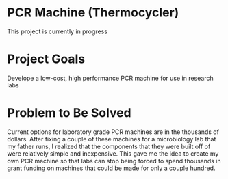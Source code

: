# PCR Machine (Thermocycler)
This project is currently in progress

# Project Goals
Develope a low-cost, high performance PCR machine for use in research labs

# Problem to Be Solved
Current options for laboratory grade PCR machines are in the thousands of dollars. After fixing a couple of these machines for a microbiology lab that my father runs, I realized that the components that they were built off of were relatively simple and inexpensive. This gave me the idea to create my own PCR machine so that labs can stop being forced to spend thousands in grant funding on machines that could be made for only a couple hundred.
